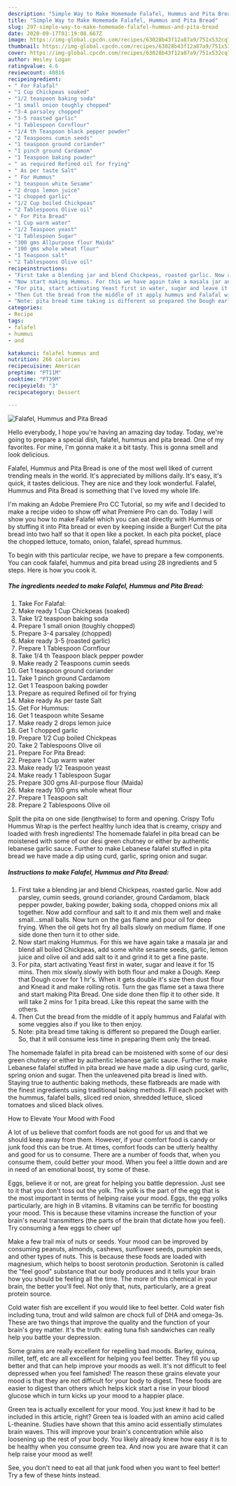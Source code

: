 ```yaml
---
description: "Simple Way to Make Homemade Falafel, Hummus and Pita Bread"
title: "Simple Way to Make Homemade Falafel, Hummus and Pita Bread"
slug: 297-simple-way-to-make-homemade-falafel-hummus-and-pita-bread
date: 2020-09-17T01:19:08.667Z
image: https://img-global.cpcdn.com/recipes/63028b43f12a87a9/751x532cq70/falafel-hummus-and-pita-bread-recipe-main-photo.jpg
thumbnail: https://img-global.cpcdn.com/recipes/63028b43f12a87a9/751x532cq70/falafel-hummus-and-pita-bread-recipe-main-photo.jpg
cover: https://img-global.cpcdn.com/recipes/63028b43f12a87a9/751x532cq70/falafel-hummus-and-pita-bread-recipe-main-photo.jpg
author: Wesley Logan
ratingvalue: 4.6
reviewcount: 40816
recipeingredient:
- " For Falafal"
- "1 Cup Chickpeas soaked"
- "1/2 teaspoon baking soda"
- "1 small onion toughly chopped"
- "3-4 parsaley chopped"
- "3-5 roasted garlic"
- "1 Tablespoon Cornflour"
- "1/4 th Teaspoon black pepper powder"
- "2 Teaspoons cumin seeds"
- "1 teaspoon ground coriander"
- "1 pinch ground Cardamom"
- "1 Teaspoon baking powder"
- " as required Refined oil for frying"
- " As per taste Salt"
- " For Hummus"
- "1 teaspoon white Sesame"
- "2 drops lemon juice"
- "1 chopped garlic"
- "1/2 Cup boiled Chickpeas"
- "2 Tablespoons Olive oil"
- " For Pita Bread"
- "1 Cup warm water"
- "1/2 Teaspoon yeast"
- "1 Tablespoon Sugar"
- "300 gms Allpurpose flour Maida"
- "100 gms whole wheat flour"
- "1 Teaspoon salt"
- "2 Tablespoons Olive oil"
recipeinstructions:
- "First take a blending jar and blend Chickpeas, roasted garlic. Now add parsley, cumin seeds, ground coriander, ground Cardamom, black pepper powder, baking powder, baking soda, chopped onions mix all together. Now add cornflour and salt to it and mix them well and make small...small balls. Now turn on the gas flame and pour oil for deep frying. When the oil gets hot fry all balls slowly on medium flame. If one side done then turn it to other side."
- "Now start making Hummus. For this we have again take a masala jar and blend all boiled Chickpeas, add some white sesame seeds, garlic, lemon juice and olive oil and add salt to it and grind it to get a fine paste."
- "For pita, start activating Yeast first in water, sugar and leave it for 15 mins. Then mix slowly.slowly with both flour and make a Dough. Keep that Dough cover for 1 hr&#39;s. When it gets double it&#39;s size then dust flour and Knead it and make rolling rotis. Turn the gas flame set a tawa there and start making Pita Bread. One side done then flip it to other side. It will take 2 mins for 1 pita bread. Like this repeat the same with the others."
- "Then Cut the bread from the middle of it apply hummus and Falafal with some veggies also if you like to then enjoy."
- "Note: pita bread time taking is different so prepared the Dough earlier. So, that it will consume less time in preparing them only the bread."
categories:
- Recipe
tags:
- falafel
- hummus
- and

katakunci: falafel hummus and 
nutrition: 266 calories
recipecuisine: American
preptime: "PT11M"
cooktime: "PT39M"
recipeyield: "3"
recipecategory: Dessert

---
```



![Falafel, Hummus and Pita Bread](https://img-global.cpcdn.com/recipes/63028b43f12a87a9/751x532cq70/falafel-hummus-and-pita-bread-recipe-main-photo.jpg)

Hello everybody, I hope you're having an amazing day today. Today, we're going to prepare a special dish, falafel, hummus and pita bread. One of my favorites. For mine, I'm gonna make it a bit tasty. This is gonna smell and look delicious.

Falafel, Hummus and Pita Bread is one of the most well liked of current trending meals in the world. It's appreciated by millions daily. It's easy, it's quick, it tastes delicious. They are nice and they look wonderful. Falafel, Hummus and Pita Bread is something that I've loved my whole life.

I&#39;m making an Adobe Premiere Pro CC Tutorial, so my wife and I decided to make a recipe video to show off what Premiere Pro can do. Today I will show you how to make Falafel which you can eat directly with Hummus or by stuffing it into Pita bread or even by keeping inside a Burger! Cut the pita bread into two half so that it open like a pocket. In each pita pocket, place the chopped lettuce, tomato, onion, falafel, spread hummus.


To begin with this particular recipe, we have to prepare a few components. You can cook falafel, hummus and pita bread using 28 ingredients and 5 steps. Here is how you cook it.

<!--inarticleads1-->

##### The ingredients needed to make Falafel, Hummus and Pita Bread:

1. Take  For Falafal:
1. Make ready 1 Cup Chickpeas (soaked)
1. Take 1/2 teaspoon baking soda
1. Prepare 1 small onion (toughly chopped)
1. Prepare 3-4 parsaley (chopped)
1. Make ready 3-5 (roasted garlic)
1. Prepare 1 Tablespoon Cornflour
1. Take 1/4 th Teaspoon black pepper powder
1. Make ready 2 Teaspoons cumin seeds
1. Get 1 teaspoon ground coriander
1. Take 1 pinch ground Cardamom
1. Get 1 Teaspoon baking powder
1. Prepare  as required Refined oil for frying
1. Make ready  As per taste Salt
1. Get  For Hummus:
1. Get 1 teaspoon white Sesame
1. Make ready 2 drops lemon juice
1. Get 1 chopped garlic
1. Prepare 1/2 Cup boiled Chickpeas
1. Take 2 Tablespoons Olive oil
1. Prepare  For Pita Bread:
1. Prepare 1 Cup warm water
1. Make ready 1/2 Teaspoon yeast
1. Make ready 1 Tablespoon Sugar
1. Prepare 300 gms All-purpose flour (Maida)
1. Make ready 100 gms whole wheat flour
1. Prepare 1 Teaspoon salt
1. Prepare 2 Tablespoons Olive oil


Split the pita on one side (lengthwise) to form and opening. Crispy Tofu Hummus Wrap is the perfect healthy lunch idea that is creamy, crispy and loaded with fresh ingredients! The homemade falafel in pita bread can be moistened with some of our desi green chutney or either by authentic lebanese garlic sauce. Further to make Lebanese falafel stuffed in pita bread we have made a dip using curd, garlic, spring onion and sugar. 

<!--inarticleads2-->

##### Instructions to make Falafel, Hummus and Pita Bread:

1. First take a blending jar and blend Chickpeas, roasted garlic. Now add parsley, cumin seeds, ground coriander, ground Cardamom, black pepper powder, baking powder, baking soda, chopped onions mix all together. Now add cornflour and salt to it and mix them well and make small...small balls. Now turn on the gas flame and pour oil for deep frying. When the oil gets hot fry all balls slowly on medium flame. If one side done then turn it to other side.
1. Now start making Hummus. For this we have again take a masala jar and blend all boiled Chickpeas, add some white sesame seeds, garlic, lemon juice and olive oil and add salt to it and grind it to get a fine paste.
1. For pita, start activating Yeast first in water, sugar and leave it for 15 mins. Then mix slowly.slowly with both flour and make a Dough. Keep that Dough cover for 1 hr&#39;s. When it gets double it&#39;s size then dust flour and Knead it and make rolling rotis. Turn the gas flame set a tawa there and start making Pita Bread. One side done then flip it to other side. It will take 2 mins for 1 pita bread. Like this repeat the same with the others.
1. Then Cut the bread from the middle of it apply hummus and Falafal with some veggies also if you like to then enjoy.
1. Note: pita bread time taking is different so prepared the Dough earlier. So, that it will consume less time in preparing them only the bread.


The homemade falafel in pita bread can be moistened with some of our desi green chutney or either by authentic lebanese garlic sauce. Further to make Lebanese falafel stuffed in pita bread we have made a dip using curd, garlic, spring onion and sugar. Then the unleavened pita bread is lined with. Staying true to authentic baking methods, these flatbreads are made with the finest ingredients using traditional baking methods. Fill each pocket with the hummus, falafel balls, sliced red onion, shredded lettuce, sliced tomatoes and sliced black olives. 

How to Elevate Your Mood with Food


A lot of us believe that comfort foods are not good for us and that we should keep away from them. However, if your comfort food is candy or junk food this can be true. At times, comfort foods can be utterly healthy and good for us to consume. There are a number of foods that, when you consume them, could better your mood. When you feel a little down and are in need of an emotional boost, try some of these.

Eggs, believe it or not, are great for helping you battle depression. Just see to it that you don't toss out the yolk. The yolk is the part of the egg that is the most important in terms of helping raise your mood. Eggs, the egg yolks particularly, are high in B vitamins. B vitamins can be terrific for boosting your mood. This is because these vitamins increase the function of your brain's neural transmitters (the parts of the brain that dictate how you feel). Try consuming a few eggs to cheer up!

Make a few trail mix of nuts or seeds. Your mood can be improved by consuming peanuts, almonds, cashews, sunflower seeds, pumpkin seeds, and other types of nuts. This is because these foods are loaded with magnesium, which helps to boost serotonin production. Serotonin is called the "feel good" substance that our body produces and it tells your brain how you should be feeling all the time. The more of this chemical in your brain, the better you'll feel. Not only that, nuts, particularly, are a great protein source.

Cold water fish are excellent if you would like to feel better. Cold water fish including tuna, trout and wild salmon are chock full of DHA and omega-3s. These are two things that improve the quality and the function of your brain's grey matter. It's the truth: eating tuna fish sandwiches can really help you battle your depression. 

Some grains are really excellent for repelling bad moods. Barley, quinoa, millet, teff, etc are all excellent for helping you feel better. They fill you up better and that can help improve your moods as well. It's not difficult to feel depressed when you feel famished! The reason these grains elevate your mood is that they are not difficult for your body to digest. These foods are easier to digest than others which helps kick start a rise in your blood glucose which in turn kicks up your mood to a happier place.

Green tea is actually excellent for your mood. You just knew it had to be included in this article, right? Green tea is loaded with an amino acid called L-theanine. Studies have shown that this amino acid essentially stimulates brain waves. This will improve your brain's concentration while also loosening up the rest of your body. You likely already knew how easy it is to be healthy when you consume green tea. And now you are aware that it can help raise your mood as well!

See, you don't need to eat all that junk food when you want to feel better! Try  a few  of  these  hints  instead.

